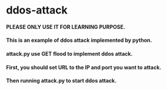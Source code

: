 # ddos-attack
#### PLEASE ONLY USE IT FOR LEARNING PURPOSE.
#### This is an example of ddos attack implemented by python.
#### attack.py use GET flood to implement ddos attack. 
#### First, you should  set URL to the IP and port you want to attack. 
#### Then running attack.py to start ddos attack.
